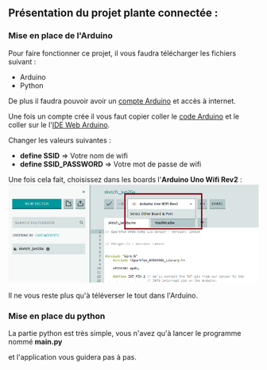 ## **Présentation du projet plante connectée :**

### Mise en place de l'Arduino

Pour faire fonctionner ce projet, il vous faudra télécharger les fichiers suivant :
- Arduino
- Python

De plus il faudra pouvoir avoir un [compte Arduino](https://id.arduino.cc/) et accès à internet.

Une fois un compte crée il vous faut copier coller le [code Arduino](https://github.com/coolofdead/Plante-Connectee/blob/master/Arduino/Capteur/Capteur.ino) et le coller sur le l'[IDE Web Arduino](https://create.arduino.cc/editor).

Changer les valeurs suivantes :
- **define SSID** => Votre nom de wifi
- **define SSID_PASSWORD** => Votre mot de passe de wifi

Une fois cela fait, choisissez dans les boards l'**Arduino Uno Wifi Rev2** :
![Arduino Board Select](/Images/Arduino_Board.png)

Il ne vous reste plus qu'à téléverser le tout dans l'Arduino.


### Mise en place du python

La partie python est très simple, vous n'avez qu'à lancer le programme nommé **main.py** 



et l'application vous guidera pas à pas.
